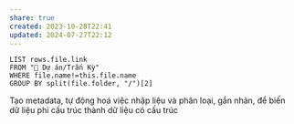 ```yaml
---
share: true
created: 2023-10-28T22:41
updated: 2024-07-27T22:12
---
```


```dataview
LIST rows.file.link
FROM "📐 Dự án/Trấn Kỳ" 
WHERE file.name!=this.file.name
GROUP BY split(file.folder, "/")[2]
```
Tạo metadata, tự động hoá việc nhập liệu và phân loại, gắn nhãn, để biến dữ liệu phi cấu trúc thành dữ liệu có cấu trúc
